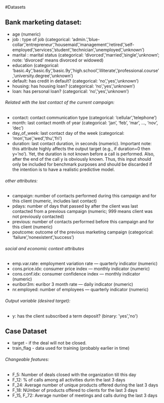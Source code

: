 #Datasets

## Bank marketing dataset:
- age (numeric)
- job : type of job (categorical: ‘admin.’,’blue-collar’,’entrepreneur’,’housemaid’,’management’,’retired’,’self-employed’,’services’,’student’,’technician’,’unemployed’,’unknown’)
- marital : marital status (categorical: ‘divorced’,’married’,’single’,’unknown’; note: ‘divorced’ means divorced or widowed)
- education (categorical: ‘basic.4y’,’basic.6y’,’basic.9y’,’high.school’,’illiterate’,’professional.course’,’university.degree’,’unknown’)
- default: has credit in default? (categorical: ‘no’,’yes’,’unknown’)
- housing: has housing loan? (categorical: ‘no’,’yes’,’unknown’)
- loan: has personal loan? (categorical: ‘no’,’yes’,’unknown’)
###### Related with the last contact of the current campaign:
- contact: contact communication type (categorical: ‘cellular’,’telephone’)
- month: last contact month of year (categorical: ‘jan’, ‘feb’, ‘mar’, …, ‘nov’, ‘dec’)
- day_of_week: last contact day of the week (categorical: ‘mon’,’tue’,’wed’,’thu’,’fri’)
- duration: last contact duration, in seconds (numeric). Important note: this attribute highly affects the output target (e.g., if duration=0 then y=’no’). Yet, the duration is not known before a call is performed. Also, after the end of the call y is obviously known. Thus, this input should only be included for benchmark purposes and should be discarded if the intention is to have a realistic predictive model.
###### other attributes:
- campaign: number of contacts performed during this campaign and for this client (numeric, includes last contact)
- pdays: number of days that passed by after the client was last contacted from a previous campaign (numeric; 999 means client was not previously contacted)
- previous: number of contacts performed before this campaign and for this client (numeric)
- poutcome: outcome of the previous marketing campaign (categorical: ‘failure’,’nonexistent’,’success’)
###### social and economic context attributes
- emp.var.rate: employment variation rate — quarterly indicator (numeric)
- cons.price.idx: consumer price index — monthly indicator (numeric)
- cons.conf.idx: consumer confidence index — monthly indicator (numeric)
- euribor3m: euribor 3 month rate — daily indicator (numeric)
- nr.employed: number of employees — quarterly indicator (numeric)

###### Output variable (desired target):
- y:     has the client subscribed a term deposit? (binary: 'yes','no')


## Case Dataset
- target - if the deal will not be closed. 
- train_flag - data used for training (probably earlier in time)

###### Changeable features: 
- F_5: Number of deals closed with the organization till this day
- F_12: % of calls among all activities durin the last 3 days
- F_24: Average number of unique products offered during the last 3 days
- F_18: NUmber of products offered to clients for the last 3 days
- F_15, F_72: Average number of meetings and calls during the last 3 days

